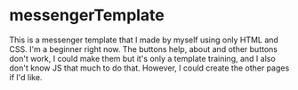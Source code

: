 # messengerTemplate
This is a messenger template that I made by myself using only HTML and CSS. I'm a beginner right now.
The buttons help, about and other buttons don't work, I could make them but it's only a template training, and I also don't know JS that much to do that.
However, I could create the other pages if I'd like.
